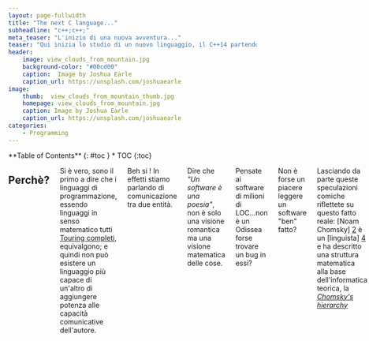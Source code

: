 ```yaml
---
layout: page-fullwidth
title: "The next C language..."
subheadline: "c++;c++;"
meta_teaser: "L'inizio di una nuova avventura..."
teaser: "Qui inizia lo studio di un nuovo linguaggio, il C++14 partendo dal C++ "
header: 
    image: view_clouds_from_mountain.jpg
    background-color: "#00cd00"
    caption:  Image by Joshua Earle
    caption_url: https://unsplash.com/joshuaearle
image:
    thumb:  view_clouds_from_mountain_thumb.jpg
    homepage: view_clouds_from_mountain.jpg
    caption: Image by Joshua Earle
    caption_url: https://unsplash.com/joshuaearle
categories:
    - Programming
---
```


<div class="row">
<div class="medium-4 medium-push-8 columns" markdown="1">
<div class="panel radius" markdown="1">
**Table of Contents**
{: #toc }
*  TOC
{:toc}
</div>
</div><!-- /.medium-4.columns -->

<div class="medium-8 medium-pull-4 columns" markdown="1">

##  Perchè?

Si è vero, sono il primo a dire che i linguaggi di programmazione, essendo linguaggi in senso matematico tutti [Touring completi][8], equivalgono; e quindi non può esistere un linguaggio più capace di un'altro di aggiungere potenza alle capacità comunicative dell'autore.

Beh si ! 
In effetti stiamo parlando di comunicazione tra due entità.

Dire che <i>"Un software è una poesia"</i>, non è solo una visione romantica ma una visione matematica delle cose.

Pensate ai software di milioni di LOC...non è un Odissea forse trovare un bug in essi?

Non è forse un piacere leggere un software "ben" fatto?

Lasciando da parte queste speculazioni comiche riflettete su questo fatto reale:
[Noam Chomsky] [2] è un [linguista] [4] e ha descritto una struttura matematica alla base dell'informatica teorica, la [<em>Chomsky's hierarchy</em>][3]

Questa gerarchia può essere utile per quantificare se un linguaggio sia più potente di un'altro, ma in realtà dopo un'pò di esperienza si nota che i linguaggi iniziano un'pò tutti a copiarsi e non esiste la <em>silver bullet</em>.
Pensate alla potenza della [programmazione logica e del prolog] [10] , quando è risultata utile alla comunità, cosa è stato fatto? Si è cercato di inglobarla sviluppando una serie di librerie e interfacce in Java per usarla[5] [6] e la stessa cosa in C++ [9].

Risulta utile accedere ad una console del linguaggio (vedi Javascript e console web browser) ? allora Java 9 integrerà una shell REPL.


> "Si attacca con la forza frontale, ma si vince con quelle laterali."
<cite> Sun Tzu (The art of war)

## Primo statement (Auto)

<pre>
	auto sum = 0.; // sum è un double
	auto n = 10; //  n è un int
	auto c = "hello this is a right place"; // c è un const char *
</pre>

Il codice è autoesplicativo.

Il compilatore definisce il tipo delle variabili al tempo di compilazione ma facciamoci un'pò di domande.

<pre>
auto d = c + n; // Questa è facile.... const char * 
</pre>

Perchè un indirizzo più un qualcosa <code>int</code>che può essere castato ad "indirizzo" è un indirizzo.

<pre>
auto e = c + sum; 
// Errore	C2111	'+': l'addizione di puntatori richiede un operando integrale	
</pre>

L'operatore <code>auto</code> risulterà molto utile quando si utilizzano strutture più complesse per identificare automaticamente il tipo, permettendo di risparmiare tempo.

Ma attenzione che l'insidia è dietro l'angolo, come si è visto con la somma di <code>const char</code> e <code>int</code> il compilatore accetta lo statement perchè la sua semantica lo prevede, sta a Voi farne buon uso.

<pre>
+		c	0x00e88e30 "hello world this is a right place"	const char *
+		d	0x00e88e3a "d this is a right place"	const char *
</pre>

Altra domanda, si può usare tale operatore con le funzioni? 

<pre>
auto fattoriale(int k) {
	if (k &lt;= 1) {
		return 1;
	} else {
		return fattoriale(k - 1)*k;		
	}
}
....
main.cpp:16:22: error: 'fattoriale' function uses 'auto' type specifier without trailing return type
 auto fattoriale(int k) {
                      ^
main.cpp:16:22: note: deduced return type only available with -std=c++14 or -std=gnu++14
</pre>

Nel C++11 no, tale funzionalità è stata inserita nel C++14 ma con un comportamento che dipende dall'implementazione del codice.
In questa implementazione, si riesce ad inferire il tipo e non si sollevano problemi, ma basta cambiare l'ordine del if then else per avere problemi perchè il compilatore non riesce a dedurre il tipo della funzione.

<pre>
auto fattoriale(int k) {
	if (k > 1) {
		return k*fattoriale(k - 1);
	} else {
		return 1;
	}
}
...
main.cpp: In function 'auto fattoriale(int)':
main.cpp:18:12: error: use of 'auto fattoriale(int)' before deduction of 'auto'
   return k*fattoriale(k - 1);     
</pre>


> <span class="teaser">Da un grande potere derivano grandi responsabilità</span>
<cite>Spiderman</cite>

La tipizzazione è un affare serio, da grande robustezza al linguaggio ma da anche svantaggi.

L'operatore <code>auto</code> ci permette di rimanere in un limbo, risparmiando tempo perchè non dobbiamo ogni volta definire il tipo.
Ma da altra parte se la deduzione del tipo deriva dal software si rischia di cadere in errori.


## Tipo null 

Finalmente hanno dato a <code>null</code> un tipo.
A che serve secondo voi ?

<pre>
void foo(int k){
	std::cerr << "Eseguita foo(int)" << std::endl;	
}
void foo(char *) {
	std::cerr << "Eseguita foo(char*)" << std::endl;
}

int main()
{	
	foo(0);
	foo(NULL);
    return 0;
}
</pre>

Che vi aspettate come output ?

Se state utilizzando Visual Studio C++ 2015, otterrete:
<pre>
Eseguita foo(int)
Eseguita foo(int)
</pre>

Se state utilizzando una vecchia versione di g++ (ie.: gcc 4.1.2)

Vi buscate un semplice warning
<pre>
main.cpp: In function ‘int main()’:
main.cpp:14: warning: passing NULL to non-pointer argument 1 of ‘void foo(int)’
</pre>

Se invece usate un g++ più avanzato (gcc  5.2.0 ) vi dà degli errori di compilazione.
<pre>
main.cpp: In function 'int main()':
main.cpp:26:10: error: call of overloaded 'foo(NULL)' is ambiguous
  foo(NULL);
          ^
main.cpp:16:6: note: candidate: void foo(int)
 void foo(int k){
      ^
main.cpp:19:6: note: candidate: void foo(char*)
 void foo(char *) {
      ^
</pre>

Nel C++11 è stato aggiunto il valore <code>nullptr</code>.
Se chiamiamo foo() passando come argomento <code>nullptr</code> il comportamento cambia e abbiamo un errore a tempo di compilazione.

<pre>
Eseguita foo(int)
Eseguita foo(char*)
</pre>

[Watching under-the-hood] [12] scopriamo che il letterale <code>nullptr</code> è implementato tramite il tipo <code>std::nullptr_t</code> .

Rimane ancora valido l'uso di <code>NULL</code> per retro-compatibilità, ma se volete divertirvi potete ridefinire la macro <code>NULL</code> e vedere l'effetto che fà al vostro software.

<pre>
#define NULL nullptr
</pre>

## Prossime puntate 

Da questa prima tappa abbiamo confermato quello che già avevamo scoperto in gioventù.
La semantica di un linguaggio è delicata e sottile, per esempio si racconta questo aneddoto.

L'autore, scrisse in gioventù un software di tante linee di codice in <b>Fortran 95</b>.
Compilando, con la versione 8.0 del compilatore Intel IFC, il codice sorgente si otteneva un eseguibile stabile utilizzato in molte ore di produzione.

Compilandolo con la versione 9.0 del compilatore IFC l'eseguibile risultava inutilizzabile per crash dovuti ad accessi alla memoria non validi (il classico SIGSEGV a.k.a. crash del binario)

Analizzando, si trovò che la linea di codice incriminata era 

if v <> null .and. v(1)> 0  then

volendo indicare:
<b><em>Se il vettore non era nullo e il primo elemento dello stesso era positivo allora ...</em></b>

Sfruttando la [short circuit evaluation][13] per garantire che venga testato il valore di v(1) solo se v<>null .

La trappola è che il Fortran90 ha la short-circuit evaluation ... ma non assicura che l'ordine di valutazione dei termini sia mantenuto ;)


[1]: http://www.chomsky.info/
[2]: https://it.wikipedia.org/wiki/Noam_Chomsky
[3]: https://it.wikipedia.org/wiki/Gerarchia_di_Chomsky
[4]: https://it.wikipedia.org/wiki/Linguistica
[5]: http://www.swi-prolog.org/packages/jpl/
[6]: https://www.gnu.org/software/gnuprologjava/
[7]: http://www.swi-prolog.org/packages/jpl/java_api/
[8]: https://it.wikipedia.org/wiki/Turing_equivalenza
[9]: http://www.swi-prolog.org/pldoc/doc_for?object=section%28%27packages/pl2cpp.html%27%29
[10]: http://homes.di.unimi.it/~logica/logimat/Prolog/Furlan_Lanzarone_PROLOG.pdf
[11]: https://www.clear.rice.edu/mech517/F90_docs/EC_oop_f90.pdf
[12]: http://en.cppreference.com/w/cpp/types/nullptr_t
[13]: https://en.wikipedia.org/wiki/Short-circuit_evaluation

</div><!-- /.medium-8.columns -->
</div><!-- /.row -->


